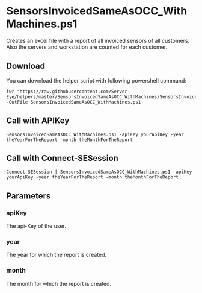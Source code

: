 # SensorsInvoicedSameAsOCC_WithMachines.ps1

Creates an excel file with a report of all invoiced sensors of all customers. Also the servers and workstation are counted for each customer.

## Download

You can download the helper script with following powershell command:
```
iwr "https://raw.githubusercontent.com/Server-Eye/helpers/master/SensorsInvoicedSameAsOCC_WithMachines/SensorsInvoicedSameAsOCC_WithMachines.ps1" -OutFile SensorsInvoicedSameAsOCC_WithMachines.ps1
```
## Call with APIKey
```
SensorsInvoicedSameAsOCC_WithMachines.ps1 -apiKey yourApiKey -year theYearForTheReport -month theMonthForTheReport
```

## Call with Connect-SESession
```
Connect-SESession | SensorsInvoicedSameAsOCC_WithMachines.ps1 -apiKey yourApiKey -year theYearForTheReport -month theMonthForTheReport
```

## Parameters

### apiKey
The api-Key of the user.

### year
The year for which the report is created.

### month
The month for which the report is created.